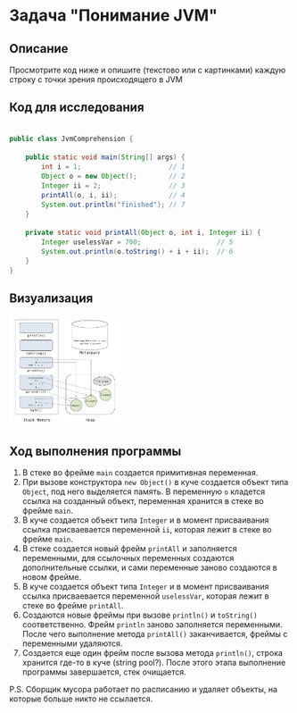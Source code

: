 # Задача "Понимание JVM"

## Описание
Просмотрите код ниже и опишите (текстово или с картинками) каждую строку с точки зрения происходящего в JVM  

## Код для исследования
```java

public class JvmComprehension {

    public static void main(String[] args) {
        int i = 1;                      // 1
        Object o = new Object();        // 2
        Integer ii = 2;                 // 3
        printAll(o, i, ii);             // 4 
        System.out.println("finished"); // 7
    }

    private static void printAll(Object o, int i, Integer ii) {
        Integer uselessVar = 700;                   // 5
        System.out.println(o.toString() + i + ii);  // 6
    }
}

```

## Визуализация
<img src="jvm.jpg" alt="Области памяти" width="200"/>

## Ход выполнения программы
1. В стеке во фрейме `main` создается примитивная переменная.
2. При вызове конструктора `new Object()` в куче создается объект типа `Object`, под него выделяется память. В переменную `o` кладется ссылка на созданный объект, переменная хранится в стеке во фрейме `main`.
3. В куче создается объект типа  `Integer` и в момент присваивания ссылка присваевается переменной `ii`, которая лежит в стеке во фрейме `main`.
4. В стеке создается новый фрейм `printAll` и заполняется переменными, для ссылочных переменных создаются дополнительные ссылки, и сами переменные заново создаются в новом фрейме.
5. В куче создается объект типа  `Integer` и в момент присваивания ссылка присваевается переменной `uselessVar`, которая лежит в стеке во фрейме `printAll`.
6. Создаются новые фреймы при вызове `println()` и `toString()` соответственно. Фрейм `println` заново заполняется переменными.  После чего выполнение метода `printAll()` заканчивается, фреймы с переменными удаляются.
7. Создается еще один фрейм после вызова метода `println()`, строка хранится где-то в куче (string pool?). После этого этапа выполнение программы завершается, стек очищается.

P.S. Сборщик мусора работает по расписанию и удаляет объекты, на которые больше никто не ссылается.
